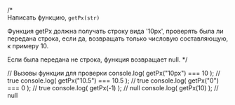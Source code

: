 /*  
  Написать функцию, `getPx(str) `

  Функция getPx должна получать строку вида '10px',
  проверять была ли передана строка, если да, 
  возвращать только числовую составляющую, к примеру 10.
    
  Если была передана не строка, функция возвращает null.
*/

// Вызовы функции для проверки
console.log( getPx("10px") === 10 ); // true
console.log( getPx("10.5") === 10.5 ); // true
console.log( getPx("0") === 0 ); // true
console.log( getPx(-1) ); // null
console.log( getPx(10) ); // null

